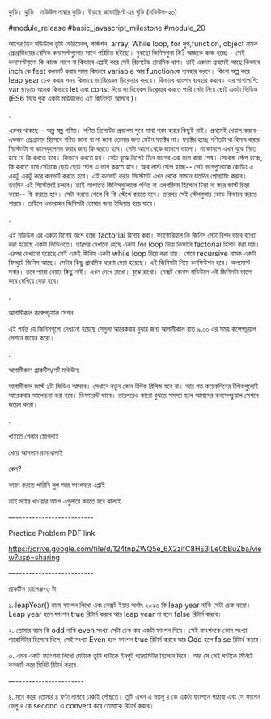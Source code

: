 কুড়ি। কুড়ি। মডিউল নাম্বার কুড়ি। উড়ছে জাভাস্ক্রিপ্ট এর ঘুড়ি (মডিউল-২০)

#module_release #basic_javascript_milestone #module_20

আগের তিন মডিউলে তুমি ভেরিয়েবল, কন্ডিশন, array, While loop, for লুপ,function, object নামক প্রোগ্রামিংয়ের বেসিক কনসেপ্টগুলোর সাথে পরিচিত হইছো। বুঝছো জিনিসগুলা কি? আজকে কাজ হচ্ছে-- সেই কনসেপ্টগুলো কি কাজে লাগে বা কিভাবে এপ্লাই করে সেই রিলেটেড প্রাথমিক ধাপ। তাই একদম প্রথমেই আছে কিভাবে inch কে feet কনভার্ট করার সময় কিভাবে variable আর functionকে ব্যবহার করবে। কিংবা অল্প করে leap year চেক করার সময় কিভাবে ভ্যারিয়েবল ডিক্লেয়ার করবে। কিভাবে ফাংশন ব্যবহার করবে। এর পাশাপাশি: var ছাড়াও আমরা কিভাবে let এবং const দিয়ে ভ্যারিয়েবল ডিক্লেয়ার করতে পারি সেটা নিয়ে ছোট একটা ভিডিও (ES6 নিয়ে পুরা একটা মডিউলেও এই জিনিসটা আসবে )।

.

এরপর থাকছে-- অল্প স্বল্প গণিত। গণিত রিলেটেড প্রবলেম শুনে মাথা গরম করার কিছুই নাই। প্রথমেই খেয়াল করবে-- একজন প্রোগ্রামার হিসেবে গণিত জানা বা না জানা তোমার জন্য মেইন ফ্যাক্টর না। ফ্যাক্টর হচ্ছে গণিতটা বা হিসাব করার সিস্টেমটা বা ক্যালকুলেশন করার জন্য কি করতে হবে। সেটা আগে থেকে জানলে ভালো। না জানলে এখন বুঝে নিতে হবে যে কি করতে হবে। কিভাবে করতে হয়। সেটা বুঝে নিলেই তিন ভাগের এক ভাগ কাজ শেষ। সেকেন্ড স্টেপ হচ্ছে, কি করতে হবে সেটাকে ছোট ছোট স্টেপ এ ভাগ করতে হবে। আর লাস্ট স্টেপ হচ্ছে-- সেই ভাগগুলোকে কোডিং এ একটু একটু করে কনভার্ট করতে হবে। এই কনভার্ট করার সিস্টেমটা এখন থেকে সামনে যতদিন প্রোগ্রামিং করবে। ততদিন এই সিস্টেমেই চলবে। তাই আপাতত জিনিসগুলোকে গণিত বা এলগরিদম হিসেবে চিন্তা না করে জাস্ট চিন্তা করো-- কি করতে হবে। সেটা করতে গেলে কি কি স্টেপে করতে হবে। তারপর সেই স্টেপগুলার কোড কিভাবে করতে পারবে। তাইলে ওভারঅল জিনিসটা তোমার জন্য ইজিয়ার হয়ে যাবে।

.

এই মডিউল এর একটা বিশেষ অংশ হচ্ছে factorial হিসাব করা। ফ্যাক্টোরিয়াল কি জিনিস সেটা বিশদ ভাবে ব্যাখ্যা করা হয়েছে একটা ভিডিওতে। তারপর দেখানো হৈছে একটা for loop দিয়ে কিভাবে factorial হিসাব করা যায়। এরপর দেখানো হয়েছে সেই একই জিনিস একটা while loop দিয়ে করা যায়। শেষে recursive নামক একটা বিদঘুটে জিনিস আছে। সেটার কিছু প্রাথমিক ধারণা দেয়া হয়েছে। এই জিনিসটা নিয়ে কনফিউশন হবে। অলমোস্ট সবার। তবে প্যারা নেয়ার কিছু নাই। এখন দেখে রাখো। বুঝে রাখো। নেক্সট বোনাস মডিউলে এই জিনিসটা ভালো করে দেখিয়ে দেয়া হবে।

.

আগামীকাল কন্সেপচুয়াল সেশন

এই পর্যন্ত যে জিনিসগুলো দেখানো হয়েছে সেগুলা আরেকবার বুঝার জন্য আগামীকাল রাত ৯.০০ এর সময় কন্সেপচুয়াল সেশনে জয়েন করো।

.

আগামীকাল প্রাকটিস/শর্ট মডিউল:

আগামীকাল জাস্ট ১টা ভিডিও আসবে। সেখানে নতুন কোন টপিক রিলিজ হবে না। আর গত কয়েকদিনের টপিকগুলোই আরেকবার আলোচনা করা হবে। ডিফারেন্ট ভাবে। তারপরেও কারো বুঝতে সমস্যা হলে আমাদের কনসেপচুয়াল সেশনে জয়েন করো।

.

খাইতে গেলাম মোগলাই

খেয়ে আসলাম রামধোলাই

কেন?

কারণ করতে পারিনি লুপ আর ফাংশনরে এপ্লাই

তাই মাইর খাওয়ার আগে এগুলারে করতে হবে ঝালাই

—------------------------

Practice Problem PDF link

https://drive.google.com/file/d/124tnpZWQ5e_6X2zifC8HE3ILe0bBuZba/view?usp=sharing

—------------------------

প্রাকটিস চ্যালেঞ্জ-৩ টা:

১. leapYear() নামে ফাংশন লিখো এবং নেক্সট ইয়ার অর্থাৎ ২০২৩ কি leap year নাকি সেটা চেক করো। Leap year হলে ফাংশন true রিটার্ন করবে আর leap year না হলে false রিটার্ন করবে।

২. তোমার বয়স কি odd নাকি even সংখ্যা সেটা চেক কর একটা ফাংশন দিয়ে। সেই ফাংশনকে কোন সংখ্যা প্যারামিটার হিসেবে দিলে, সেই সংখ্যা Even হলে ফাংশন true রিটার্ন করবে আর Odd হলে false রিটার্ন করবে।

৩. এমন একটা ফ্যাংশনা লিখো যেটাকে তুমি ঘন্টাকে ইনপুট প্যারামিটার হিসেবে দিবে। আর সে সেই ঘন্টাকে মিনিটে কনভার্ট করে মিনিট রিটার্ন করবে।

—---------------------

৪. মনে করো তোমার ৪ ঘণ্টা লাগবে ঢাকাই পোঁছতে। তুমি এখন এ ভ্যালু ৪ কে একটা ফাংশনে পাঠাবা এবং সে ফাংশন ভেলু ৪ কে second এ convert করে তোমাকে রিটার্ন করবে।
